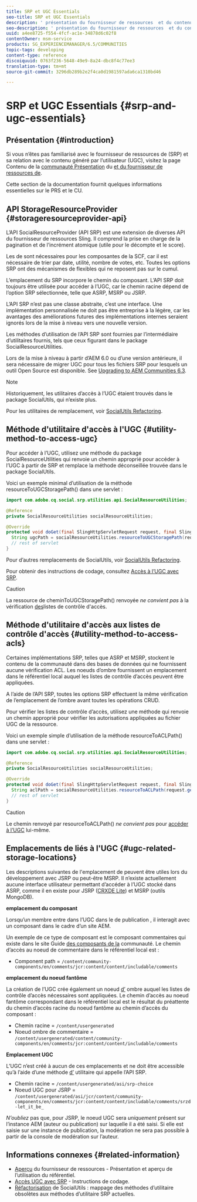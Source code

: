 ```yaml
---
title: SRP et UGC Essentials
seo-title: SRP et UGC Essentials
description: ' présentation du fournisseur de ressources  et du contenu généré par les utilisateurs'
seo-description: ' présentation du fournisseur de ressources  et du contenu généré par les utilisateurs'
uuid: a4ee8725-f554-4fcf-ac1e-34878d6c02f8
contentOwner: msm-service
products: SG_EXPERIENCEMANAGER/6.5/COMMUNITIES
topic-tags: developing
content-type: reference
discoiquuid: 0763f236-5648-49e9-8a24-dbc8f4c77ee3
translation-type: tm+mt
source-git-commit: 3296db289b2e2f4ca0d1981597ada6ca1310bd46

---
```



# SRP et UGC Essentials {#srp-and-ugc-essentials}

## Présentation {#introduction}

Si vous n’êtes pas familiarisé avec le fournisseur de ressources de   (SRP) et sa relation avec le contenu généré par l’utilisateur (UGC), visitez la page Contenu de la [communauté  Présentation](working-with-srp.md) du [et du fournisseur de ressources de](srp.md).

Cette section de la documentation fournit quelques informations essentielles sur le PRS et le CU.

## API StorageResourceProvider {#storageresourceprovider-api}

L’API SocialResourceProvider (API SRP) est une extension de diverses API du fournisseur de ressources Sling. Il comprend la prise en charge de la pagination et de l’incrément atomique (utile pour le décompte et le score).

Les  de sont nécessaires pour les composantes de la SCF, car il est nécessaire de trier par date, utilité, nombre de votes, etc. Toutes les options SRP ont des mécanismes de  flexibles qui ne reposent pas sur le cumul.

L’emplacement du SRP  incorpore le chemin du composant. L’API SRP doit toujours être utilisée pour accéder à l’UGC, car le chemin racine dépend de l’option SRP sélectionnée, telle que ASRP, MSRP ou JSRP.

L’API SRP n’est pas une classe abstraite, c’est une interface. Une implémentation personnalisée ne doit pas être entreprise à la légère, car les avantages des améliorations futures des implémentations internes seraient ignorés lors de la mise à niveau vers une nouvelle version.

Les méthodes d’utilisation de l’API SRP sont fournies par l’intermédiaire d’utilitaires fournis, tels que ceux figurant dans le package SocialResourceUtilities.

Lors de la mise à niveau à partir d’AEM 6.0 ou d’une version antérieure, il sera nécessaire de migrer UGC pour tous les fichiers SRP pour lesquels un outil Open Source est disponible. See [Upgrading to AEM Communities 6.3](upgrade.md).

>[!NOTE]
>
>Historiquement, les utilitaires d’accès à l’UGC étaient trouvés dans le package SocialUtils, qui n’existe plus.
>
>Pour les utilitaires de remplacement, voir [SocialUtils Refactoring](socialutils.md).


## Méthode d&#39;utilitaire d&#39;accès à l&#39;UGC {#utility-method-to-access-ugc}

Pour accéder à l’UGC, utilisez une méthode du package SocialResourceUtilities qui renvoie un chemin approprié pour accéder à l’UGC à partir de SRP et remplace la méthode déconseillée trouvée dans le package SocialUtils.

Voici un exemple minimal d’utilisation de la méthode resourceToUGCStoragePath() dans une servlet :

```java
import com.adobe.cq.social.srp.utilities.api.SocialResourceUtilities;

@Reference
private SocialResourceUtilities socialResourceUtilities;

@Override
protected void doGet(final SlingHttpServletRequest request, final SlingHttpServletResponse response) throws ServletException, IOException {
  String ugcPath = socialResourceUtilities.resourceToUGCStoragePath(request.getResource());
  // rest of servlet
}
```

Pour d’autres remplacements de SocialUtils, voir [SocialUtils Refactoring](socialutils.md).

Pour obtenir des instructions de codage, consultez [Accès à l’UGC avec SRP](accessing-ugc-with-srp.md).

>[!CAUTION]
>
>La ressource de cheminToUGCStoragePath() renvoyée *ne convient pas* à la vérification [des](srp.md#for-access-control-acls)listes de contrôle d&#39;accès.


## Méthode d&#39;utilitaire d&#39;accès aux listes de contrôle d&#39;accès {#utility-method-to-access-acls}

Certaines implémentations SRP, telles que ASRP et MSRP, stockent le contenu de la communauté dans des bases de données qui ne fournissent aucune vérification ACL. Les noeuds d’ombre fournissent un emplacement dans le référentiel local auquel les listes de contrôle d’accès peuvent être appliquées.

A l’aide de l’API SRP, toutes les options SRP effectuent la même vérification de l’emplacement de l’ombre avant toutes les opérations CRUD.

Pour vérifier les listes de contrôle d’accès, utilisez une méthode qui renvoie un chemin approprié pour vérifier les autorisations appliquées au fichier UGC de la ressource.

Voici un exemple simple d’utilisation de la méthode resourceToACLPath() dans une servlet :

```java
import com.adobe.cq.social.srp.utilities.api.SocialResourceUtilities;

@Reference
private SocialResourceUtilities socialResourceUtilities;

@Override
protected void doGet(final SlingHttpServletRequest request, final SlingHttpServletResponse response) throws ServletException, IOException {
  String aclPath = socialResourceUtilities.resourceToACLPath(request.getResource());
  // rest of servlet
}
```

>[!CAUTION]
>
>Le chemin renvoyé par resourceToACLPath() *ne convient pas* pour [accéder à l’UGC](#utility-method-to-access-acls) lui-même.


## Emplacements de  liés à l&#39;UGC {#ugc-related-storage-locations}

Les descriptions suivantes de l&#39;emplacement  de  peuvent être utiles lors du développement avec JSRP ou peut-être MSRP. Il n’existe actuellement aucune interface utilisateur permettant d’accéder à l’UGC stocké dans ASRP, comme il en existe pour JSRP ([CRXDE Lite](../../help/sites-developing/developing-with-crxde-lite.md)) et MSRP (outils MongoDB).

**emplacement du composant**

Lorsqu’un membre entre dans l’UGC dans le  de publication , il interagit avec un composant dans le cadre d’un site AEM.

Un exemple de ce type de composant est le composant [](http://localhost:4502/content/community-components/en/comments.html) commentaires qui existe dans le site Guide [des composants de la](components-guide.md) communauté. Le chemin d’accès au noeud de commentaire dans le référentiel local est :

* Component path = `/content/community-components/en/comments/jcr:content/content/includable/comments`

**emplacement du noeud fantôme**

La création de l’UGC crée également un noeud [d’](srp.md#about-shadow-nodes-in-jcr) ombre auquel les listes de contrôle d’accès nécessaires sont appliquées. Le chemin d’accès au noeud fantôme correspondant dans le référentiel local est le résultat du préattente du chemin d’accès racine du noeud fantôme au chemin d’accès du composant :

* Chemin racine = `/content/usergenerated`
* Noeud ombre de commentaire = `/content/usergenerated/content/community-components/en/comments/jcr:content/content/includable/comments`

**Emplacement UGC**

L’UGC n’est créé à aucun de ces emplacements et ne doit être accessible qu’à l’aide d’une méthode [d’](#utility-method-to-access-ugc) utilitaire qui appelle l’API SRP.

* Chemin racine = `/content/usergenerated/asi/srp-choice`
* Noeud UGC pour JSRP = `/content/usergenerated/asi/jcr/content/community-components/en/comments/jcr:content/content/includable/comments/srzd-let_it_be_`

*N’oubliez* pas que, pour JSRP, le noeud UGC sera *uniquement* présent sur l’instance AEM (auteur ou publication) sur laquelle il a été saisi. Si elle est saisie sur une instance de publication, la modération ne sera pas possible à partir de la console de modération sur l’auteur.

## Informations connexes {#related-information}

* [Aperçu](srp.md) du fournisseur de ressources  - Présentation et aperçu de l’utilisation du référentiel.
* [Accès UGC avec SRP](accessing-ugc-with-srp.md) - Instructions de codage.
* [Réfactorisation](socialutils.md) de SocialUtils : mappage des méthodes d’utilitaire obsolètes aux méthodes d’utilitaire SRP actuelles.

